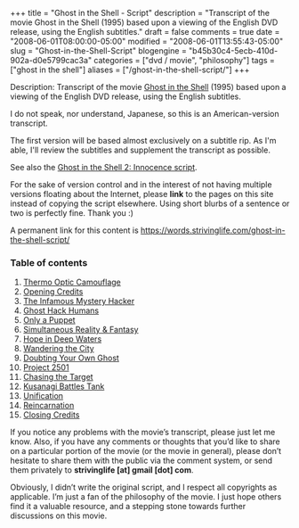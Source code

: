 +++
title = "Ghost in the Shell - Script"
description = "Transcript of the movie Ghost in the Shell (1995) based upon a viewing of the English DVD release, using the English subtitles."
draft = false
comments = true
date = "2008-06-01T08:00:00-05:00"
modified = "2008-06-01T13:55:43-05:00"
slug = "Ghost-in-the-Shell-Script"
blogengine = "b45b30c4-5ecb-410d-902a-d0e5799cac3a"
categories = ["dvd / movie", "philosophy"]
tags = ["ghost in the shell"]
aliases = ["/ghost-in-the-shell-script/"]
+++

Description: Transcript of the movie <a href="https://www.amazon.com/gp/product/6304493681?ie=UTF8&amp;tag=strivinglifen-20&amp;linkCode=as2&amp;camp=1789&amp;creative=9325&amp;creativeASIN=6304493681" target="_blank">Ghost in the Shell</a> (1995) based upon a viewing of the English DVD release, using the English subtitles.

<p>
I do not speak, nor understand, Japanese, so this is an American-version transcript. 
</p>
<p>
The first version will be based almost exclusively on a subtitle rip. As I&#39;m able, I&#39;ll review the subtitles and supplement the transcript as possible. 
</p>
<p>
See also the <a href="/post/ghost-in-the-shell-2-innocence-script/">Ghost in the Shell 2: Innocence script</a>. 
</p>
<div class="tip">
<p>
For the sake of version control and in the interest of not having multiple versions floating about the Internet, please <strong>link</strong> to the pages on this site instead of copying the script elsewhere. Using short blurbs of a sentence or two is perfectly fine. Thank you :) 
</p>
<p>
A permanent link for this content is <a href="/ghost-in-the-shell-script/">https://words.strivinglife.com/ghost-in-the-shell-script/</a> 
</p>
</div>
<h3>Table of contents</h3>
<ol>
	<li><a href="http://strivinglife.com/ghost-in-the-shell-script/01/">Thermo Optic Camouflage</a></li>
	<li><a href="http://strivinglife.com/ghost-in-the-shell-script/02/">Opening Credits</a></li>
	<li><a href="http://strivinglife.com/ghost-in-the-shell-script/03/">The Infamous Mystery Hacker</a></li>
	<li><a href="http://strivinglife.com/ghost-in-the-shell-script/04/">Ghost Hack Humans</a></li>
	<li><a href="http://strivinglife.com/ghost-in-the-shell-script/05/">Only a Puppet</a></li>
	<li><a href="http://strivinglife.com/ghost-in-the-shell-script/06/">Simultaneous Reality &amp; Fantasy</a></li>
	<li><a href="http://strivinglife.com/ghost-in-the-shell-script/07/">Hope in Deep Waters</a></li>
	<li><a href="http://strivinglife.com/ghost-in-the-shell-script/08/">Wandering the City</a></li>
	<li><a href="http://strivinglife.com/ghost-in-the-shell-script/09/">Doubting Your Own Ghost</a></li>
	<li><a href="http://strivinglife.com/ghost-in-the-shell-script/10/">Project 2501</a></li>
	<li><a href="http://strivinglife.com/ghost-in-the-shell-script/11/">Chasing the Target</a></li>
	<li><a href="http://strivinglife.com/ghost-in-the-shell-script/12/">Kusanagi Battles Tank</a></li>
	<li><a href="http://strivinglife.com/ghost-in-the-shell-script/13/">Unification</a></li>
	<li><a href="http://strivinglife.com/ghost-in-the-shell-script/14/">Reincarnation</a></li>
	<li><a href="http://strivinglife.com/ghost-in-the-shell-script/15/">Closing Credits</a></li>
</ol>
<p>
If you notice any problems with the movie&rsquo;s transcript, please just let me know. Also, if you have any comments or thoughts that you&rsquo;d like to share on a particular portion of the movie (or the movie in general), please don&rsquo;t hesitate to share them with the public via the comment system, or send them privately to <strong>strivinglife [at] gmail [dot] com</strong>. 
</p>
<p>
Obviously, I didn&rsquo;t write the original script, and I respect all copyrights as applicable. I&rsquo;m just a fan of the philosophy of the movie. I just hope others find it a valuable resource, and a stepping stone towards further discussions on this movie.
</p>
